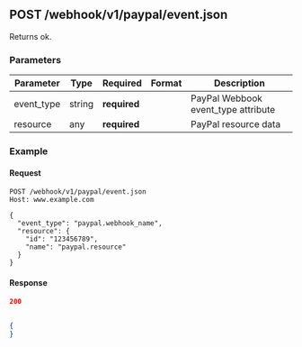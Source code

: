 ## POST /webhook/v1/paypal/event.json
Returns ok.


### Parameters

Parameter | Type | Required | Format | Description
--- | --- | --- | --- | ---
event_type | string | **required** |  | PayPal Webbook event_type attribute
resource | any | **required** |  | PayPal resource data




### Example

#### Request

```
POST /webhook/v1/paypal/event.json
Host: www.example.com

{
  "event_type": "paypal.webhook_name",
  "resource": {
    "id": "123456789",
    "name": "paypal.resource"
  }
}
```

#### Response

```json
200


{
}
```
